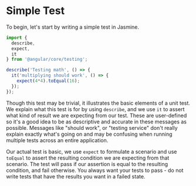 # Simple Test

To begin, let's start by writing a simple test in Jasmine.

```js
import {
  describe,
  expect,
  it
} from '@angular/core/testing';

describe('Testing math', () => {
  it('multiplying should work', () => {
    expect(4*4).toEqual(16);
  });
});
```

Though this test may be trivial, it illustrates the basic elements of a unit test. We explain what this test is for by using `describe`, and we use `it` to assert what kind of result we are expecting from our test. These are user-defined so it's a good idea to be as descriptive and accurate in these messages as possible. Messages like "should work", or "testing service" don't really explain exactly what's going on and may be confusing when running multiple tests across an entire application.

Our actual test is basic, we use `expect` to formulate a scenario and use `toEqual` to assert the resulting condition we are expecting from that scenario. The test will pass if our assertion is equal to the resulting condition, and fail otherwise. You always want your tests to pass - do not write tests that have the results you want in a failed state.
